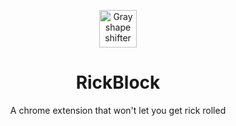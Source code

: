 <p align="center"><a href="https://github.com/brunolepis/RickBlock"><img src="https://brunolepis.xyz/rick-block.png" alt="Gray shape shifter" height="60"/></a></p>
<h1 align="center">RickBlock</h1>
<p align="center">A chrome extension that won't let you get rick rolled</p>

